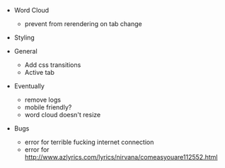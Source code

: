 - Word Cloud
    - prevent from rerendering on tab change

- Styling

- General
    - Add css transitions
    - Active tab
    
- Eventually
    - remove logs
    - mobile friendly?
    - word cloud doesn't resize

- Bugs
    - error for terrible fucking internet connection
    - error for http://www.azlyrics.com/lyrics/nirvana/comeasyouare112552.html